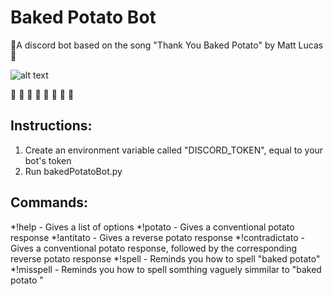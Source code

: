 # Baked Potato Bot
 :potato:A discord bot based on the song "Thank You Baked Potato" by Matt Lucas:potato:
 
 ![alt text](https://lh3.googleusercontent.com/bKLaKjGWuOxoEsohZ-HZUgfMxG0axit4TsTKFMvTW3PaYdINUPsZkHFaubE43JirdgqYumumIQ=w200-h300)

:potato: :potato: :potato: :potato: :potato: :potato: :potato: :potato: 

## Instructions:
1. Create an environment variable called "DISCORD_TOKEN", equal to your bot's token
2. Run bakedPotatoBot.py

## Commands:
*!help - Gives a list of options
*!potato - Gives a conventional potato response
*!antitato - Gives a reverse potato response
*!contradictato - Gives a conventional potato response, followed by the corresponding reverse potato response
*!spell - Reminds you how to spell "baked potato" 
*!misspell - Reminds you how to spell somthing vaguely simmilar to "baked potato "
